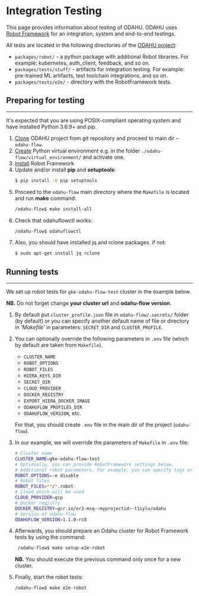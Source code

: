 # Integration Testing

This page provides information about testing of ODAHU.
ODAHU uses [Robot Framework](https://robotframework.org/) for an integration, system and end-to-end testings.

All tests are located in the following directories of the [ODAHU project](https://github.com/odahu/odahu-flow):
* `packages/robot/` - a python package with additional Robot libraries. For example: kubernetes, auth_client, feedback, and so on. 
* `packages/tests/stuff/` - artifacts for integration testing. For example: pre-trained ML artifacts, test toolchain integrations, and so on.
* `packages/tests/e2e/` - directory with the RobotFramework tests.

## Preparing for testing
--------------------

It's expected that you are using POSIX-compliant operating system and have installed Python 3.6.9+ and pip.

1. [Clone](https://github.com/odahu/odahu-flow) ODAHU project from git repository and proceed to main dir – `odahu-flow`.
1. [Create](https://docs.python.org/3/library/venv.html) Python virtual environment
e.g. in the folder `./odahu-flow/virtual_environment/` and activate one.
1. [Install](https://github.com/robotframework/robotframework/blob/master/INSTALL.rst) Robot Framework
1. Update and/or install **pip** and **setuptools**:
    ```bash 
    $ pip install -U pip setuptools
    ```
1. Proceed to the `odahu-flow` main directory where the `Makefile` is located and run **make** command:
    ```bash 
    /odahu-flow$ make install-all 
    ```
1. Check that odahuflowctl works:
    ```bash 
    /odahu-flow$ odahuflowctl
    ```
1. Also, you should have installed jq and rclone packages. if not:
    ```bash 
   $ sudo apt-get install jq rclone
    ```

## Running tests
--------------------

We set up robot tests for `gke-odahu-flow-test` cluster in the example below.

**NB.** Do not forget change **your cluster url** and **odahu-flow version**.

1. By default put `cluster_profile.json` file in `odahu-flow/.secrets/` folder (by default) or you can specify another default name of file or directory in *'Makefile'* in parameters: `SECRET_DIR` and `CLUSTER_PROFILE`.
1. You can optionally override the following parameters in `.env` file (which by default are taken from `Makefile`).
   * `CLUSTER_NAME`
   * `ROBOT_OPTIONS`
   * `ROBOT_FILES`
   * `HIERA_KEYS_DIR`
   * `SECRET_DIR`
   * `CLOUD_PROVIDER`
   * `DOCKER_REGISTRY`
   * `EXPORT_HIERA_DOCKER_IMAGE`
   * `ODAHUFLOW_PROFILES_DIR`
   * `ODAHUFLOW_VERSION`, etc.
   
   For that, you should create `.env` file in the main dir of the project (`odahu-flow`).
1. In our example, we will override the parameters of `Makefile` in `.env` file:
   ```bash
   # Cluster name
   CLUSTER_NAME=gke-odahu-flow-test
   # Optionally, you can provide RobotFramework settings below.
   # Additional robot parameters. For example, you can specify tags or variables.
   ROBOT_OPTIONS=-e disable
   # Robot files
   ROBOT_FILES=**/*.robot
   # Cloud which will be used
   CLOUD_PROVIDER=gcp
   # Docker registry
   DOCKER_REGISTRY=gcr.io/or2-msq-<myprojectid>-t1iylu/odahu
   # Version of odahu-flow
   ODAHUFLOW_VERSION=1.1.0-rc8
   ```

1. Afterwards, you should prepare an Odahu cluster for Robot Framework tests by using the command:
   ```bash 
    /odahu-flow$ make setup-e2e-robot
    ```
    **NB.** You should execute the previous command only once for a new cluster.

1. Finally, start the robot tests:
   ```bash
   /odahu-flow$ make e2e-robot
   ```

